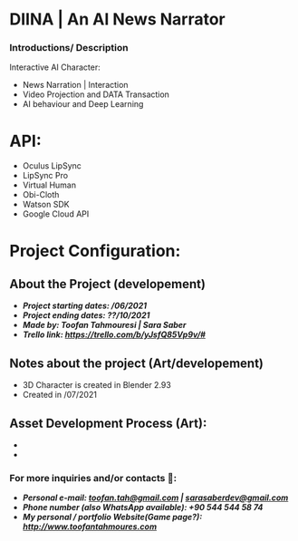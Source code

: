 # DIINA  | An AI News Narrator

### Introductions/ Description
Interactive AI Character:
- News Narration | Interaction
- Video Projection and DATA Transaction
- AI behaviour and Deep Learning

# API:
- Oculus LipSync
- LipSync Pro
- Virtual Human
- Obi-Cloth
- Watson SDK
- Google Cloud API 

# Project Configuration:




## About the Project (developement)
- ***Project starting dates: /06/2021***
- ***Project ending dates: ??/10/2021***
- ***Made by: Toofan Tahmouresi | Sara Saber***
- ***Trello link: https://trello.com/b/yJsfQ85Vp9v/#***

## Notes about the project (Art/developement)
- 3D Character is created in Blender 2.93 
- Created in /07/2021
## Asset Development Process (Art):
-
-


### For more inquiries and/or contacts  🔽: 
 - ***Personal e-mail: toofan.tah@gmail.com | sarasaberdev@gmail.com***
 - ***Phone number (also WhatsApp available): +90 544 544 58 74***
 - ***My personal / portfolio Website(Game page?): http://www.toofantahmoures.com***
